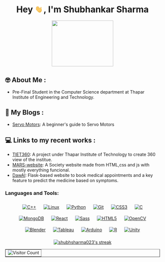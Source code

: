
<!-- <a href="#"><img width="100%" height="auto" src="https://i.imgur.com/iXuL1HG.png" height="175px"/></a> -->

<h1 align="center">Hey <img src="https://github.com/eramkhann/eramkhann/blob/main/waving-hand-joypixels.gif" width="28">, I'm Shubhankar Sharma</h1>
<!-- ![Github intro](https://user-images.githubusercontent.com/97976855/232208272-b70be653-e9ca-4380-b085-1df0c8546a36.gif) -->
<p  align="center">
<img src="https://github.com/shubhsharma023/shubhsharma023/assets/97976855/cbb38ef9-0e48-4634-9f9b-c45cf54f7d30"  width="200" height="150">
 </p>




## 🤓 About Me :
- Pre-Final Student in the Computer Science department at Thapar Institute of Engineering and Technology.

## 📝 My Blogs :
- [Servo Motors](https://botpad.hashnode.dev/servo-motors): A beginner's guide to Servo Motors
## 💻 Links to my recent works :
- [TIET360](https://tiet360.thapar.edu/): A project under Thapar Institute of Technology to create 360 view of the institue.
- [MARS-website](https://mars.netlify.app/): A Society website made from HTML,css and js with mostly everything funcional.
- [DawAI](https://dawai.onrender.com/): Flask-based website to book medical appointments and a key feature to predict the medicine based on symptoms.
<!--- [DigitalBook](https://digitalbook1.netlify.app/) : Clone to facebook with lightmode and dark mode enabled.
- [Educational website](https://educationalsiteprac.netlify.app/) : initial practice with responsive webpage and menubar scroll. -->

 
<!-- - [Creative Image Gallery : Creative way to display image by hovering to their name](https://creativeimggallery.netlify.app/)
- [Neuromophism : creative way to display neuromophism](https://neuromorphismprac.netlify.app/)
- [Glassmorphism : practice](https://glassmorphism1.netlify.app/)
 -->
<h3 align="left">Languages and Tools:</h3>
<p align="left"> 
<div align="center">  
<a href="https://www.cplusplus.com/" target="_blank"><img style="margin: 10px" src="https://profilinator.rishav.dev/skills-assets/cplusplus-original.svg" alt="C++" height="50" /></a>  
<a href="https://www.linux.org/" target="_blank"><img style="margin: 10px" src="https://profilinator.rishav.dev/skills-assets/linux-original.svg" alt="Linux" height="50" /></a>  
<a href="https://www.python.org/" target="_blank"><img style="margin: 10px" src="https://profilinator.rishav.dev/skills-assets/python-original.svg" alt="Python" height="50" /></a>  
<a href="https://github.com/" target="_blank"><img style="margin: 10px" src="https://profilinator.rishav.dev/skills-assets/git-scm-icon.svg" alt="Git" height="50" /></a>  
<a href="https://www.w3schools.com/css/" target="_blank"><img style="margin: 10px" src="https://profilinator.rishav.dev/skills-assets/css3-original-wordmark.svg" alt="CSS3" height="50" /></a>  
<a href="https://www.cprogramming.com/" target="_blank"><img style="margin: 10px" src="https://profilinator.rishav.dev/skills-assets/c-original.svg" alt="C" height="50" /></a>  
 <a href="https://www.mongodb.com/" target="_blank"><img style="margin: 10px" src="https://profilinator.rishav.dev/skills-assets/mongodb-original-wordmark.svg" alt="MongoDB" height="50" /></a>  
<a href="https://reactjs.org/" target="_blank"><img style="margin: 10px" src="https://profilinator.rishav.dev/skills-assets/react-original-wordmark.svg" alt="React" height="50" /></a>  
<a href="https://sass-lang.com/" target="_blank"><img style="margin: 10px" src="https://profilinator.rishav.dev/skills-assets/sass-original.svg" alt="Sass" height="50" /></a>  
<a href="https://en.wikipedia.org/wiki/HTML5" target="_blank"><img style="margin: 10px" src="https://profilinator.rishav.dev/skills-assets/html5-original-wordmark.svg" alt="HTML5" height="50" /></a>  
<a href="https://opencv.org/" target="_blank"><img style="margin: 10px" src="https://profilinator.rishav.dev/skills-assets/opencv-icon.svg" alt="OpenCV" height="50" /></a>  
<a href="https://www.blender.org/" target="_blank"><img style="margin: 10px" src="https://profilinator.rishav.dev/skills-assets/blender_community_badge_white.svg" alt="Blender" height="50" /></a>  
<a href="https://www.tableau.com/" target="_blank"><img style="margin: 10px" src="https://profilinator.rishav.dev/skills-assets/tableau.svg" alt="Tableau" height="50" /></a>  
<a href="https://www.arduino.cc/" target="_blank"><img style="margin: 10px" src="https://profilinator.rishav.dev/skills-assets/arduino.png" alt="Arduino" height="50" /></a>  
<a href="https://www.r-project.org/" target="_blank"><img style="margin: 10px" src="https://profilinator.rishav.dev/skills-assets/r.svg" alt="R" height="50" /></a>  
<a href="https://unity.com/" target="_blank"><img style="margin: 10px" src="https://profilinator.rishav.dev/skills-assets/unity.png" alt="Unity" height="50" /></a>  
</div>



<p align="center">
    <a href="https://github.com/shubhsharma023/github-readme-streak-stats">
        <img title="🔥 Get streak stats for your profile at git.io/streak-stats" alt="shubhsharma023's streak" src="https://github-readme-streak-stats.herokuapp.com/?user=shubhsharma023&theme=black-ice&hide_border=true&stroke=0000&background=060A0CD0"/>
    </a>
</p>




<!-- <a><img alt="shubhsharma023's Github Stats" src="https://github-readme-stats.vercel.app/api?username=shubhsharma023&show_icons=true&count_private=true&theme=react&hide_border=true&bg_color=0D1117" /></a>
  <a><img alt="shubhsharma023's Top Languages" src="https://github-readme-stats.vercel.app/api/top-langs/?username=shubhsharma023&langs_count=8&count_private=true&layout=compact&theme=react&hide_border=true&bg_color=0D1117" /></a>-->

<table align="center" border="none">
  <tr>
    <td align="center">
      <img src="https://profile-counter.glitch.me/{shubhsharma023}/count.svg" alt="Visitor Count" />
    </td>
  </tr>
</table>









<!--
## ⚠️Kindly go through the links given to the "Links to my recent works" section to look my recent works. My repos are private of these links.⚠️
**shubhsharma023/shubhsharma023** is a ✨ _special_ ✨ repository because its `README.md` (this file) appears on your GitHub profile.

<p align="left"> <img src="https://komarev.com/ghpvc/?username=shubhsharma023&label=Profile%20views&color=0e75b6&style=flat" alt="shubhsharma023" /> </p>
<p><img align="centre"  width="340" src="https://github-readme-streak-stats.herokuapp.com/?user=shubhsharma023&" alt="shubhsharma023" /></p>
..
.
<p><img align="left" width="340" src="https://github-readme-stats.vercel.app/api/top-langs?username=shubhsharma023&show_icons=true&locale=en&layout=compact" alt="shubhsharma023" /></p>
<p>&nbsp;<img align="centre" width="340" src="https://github-readme-stats.vercel.app/api?username=shubhsharma023&show_icons=true&locale=en" alt="shubhsharma023" /></p>

Here are some ideas to get you started:

- 🔭 I’m currently working on ...
- 🌱 I’m currently learning ...
- 👯 I’m looking to collaborate on ...
- 🤔 I’m looking for help with ...
- 💬 Ask me about ...
- 📫 How to reach me: ...
- 😄 Pronouns: ...
- ⚡ Fun fact: ...
-->
